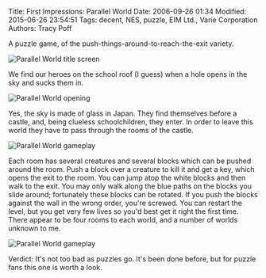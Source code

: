 Title: First Impressions: Parallel World
Date: 2006-09-26 01:34
Modified: 2015-06-26 23:54:51
Tags: decent, NES, puzzle, EIM Ltd., Varie Corporation
Authors: Tracy Poff

A puzzle game, of the push-things-around-to-reach-the-exit variety.

![Parallel World title screen]({filename}images/Parallel-World_07.png)

We find our heroes on the school roof (I guess) when a hole opens in the sky and sucks them in.

![Parallel World opening]({filename}images/Parallel-World_13.png)

Yes, the sky is made of glass in Japan. They find themselves before a castle, and, being clueless schoolchildren, they enter. In order to leave this world they have to pass through the rooms of the castle.

![Parallel World gameplay]({filename}images/Parallel-World_16.png)

Each room has several creatures and several blocks which can be pushed around the room. Push a block over a creature to kill it and get a key, which opens the exit to the room. You can jump atop the white blocks and then walk to the exit. You may only walk along the blue paths on the blocks you slide around; fortunately these blocks can be rotated. If you push the blocks against the wall in the wrong order, you're screwed. You can restart the level, but you get very few lives so you'd best get it right the first time. There appear to be four rooms to each world, and a number of worlds unknown to me.

![Parallel World gameplay]({filename}images/Parallel-World_01.png)

Verdict: It's not too bad as puzzles go. It's been done before, but for puzzle fans this one is worth a look.
